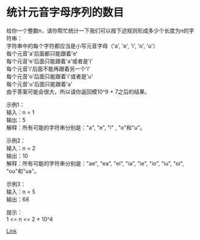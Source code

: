<h1>统计元音字母序列的数目</h1>

给你一个整数n，请你帮忙统计一下我们可以按下述规则形成多少个长度为n的字符串：</br>
字符串中的每个字符都应当是小写元音字母（'a', 'e', 'i', 'o', 'u'）</br>
每个元音'a'后面都只能跟着'e'</br>
每个元音'e'后面只能跟着'a'或者是'i'</br>
每个元音'i'后面不能再跟着另一个'i'</br>
每个元音'o'后面只能跟着'i'或者是'u'</br>
每个元音'u'后面只能跟着'a'</br>
由于答案可能会很大，所以请你返回模10^9 + 7之后的结果。</br>

示例1：</br>
输入：n = 1</br>
输出：5</br>
解释：所有可能的字符串分别是："a", "e", "i" , "o"和"u"。</br>

示例2：</br>
输入：n = 2</br>
输出：10</br>
解释：所有可能的字符串分别是："ae", "ea", "ei", "ia", "ie", "io", "iu", "oi", "ou"和"ua"。</br>

示例3：</br>
输入：n = 5</br>
输出：68</br>

提示：</br>
1 <= n <= 2 * 10^4</br>

[Link](https://leetcode-cn.com/problems/count-vowels-permutation/)